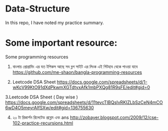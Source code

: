 # Data-Structure
In this repo, I have noted my practice summary.

# Some important resource:
Some programming resources

1. বাংলায় প্রোগ্রামিং এর যত টপিকস আছে সব ব্লগ সাইট এর লিংক এই গিটহাব থেকে পাওয়া যাবে 
https://github.com/me-shaon/bangla-programming-resources

 2. Leetcode DSA Sheet 
https://docs.google.com/spreadsheets/d/1-wKcV99KtO91dXdPkwmXGTdtyxAfk1mbPXQg81R9sFE/edit#gid=0

3.Leetcode DSA Sheet ( Day wise )
https://docs.google.com/spreadsheets/d/11tevcTIBQsIvRKIZLbSzCeN4mCO6wD4O5meyrAIfSXw/edit#gid=136755630

4. ২০ টা রিকার্শন রিলেটেড প্রব্লেম এবং ans 
http://zobayer.blogspot.com/2009/12/cse-102-practice-recursions.html
